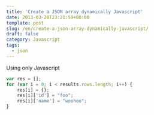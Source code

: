 ```yaml
---
title: 'Create a JSON array dynamically Javascript'
date: 2013-03-20T23:21:59+00:00
template: post
slug: /en/create-a-json-array-dynamically-javascript/
draft: false
category: Javascript
tags:
  - json
---
```


Using only Javascript 

```javascript 
var res = [];
for (var i = 0; i < results.rows.length; i++) {
    res[i] = {};
    res[i]['id'] = "foo";
    res[i]['name'] = "woohoo";
}
```
